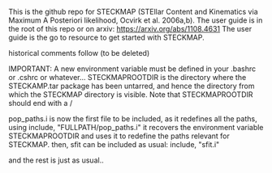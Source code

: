 This is the github repo for STECKMAP (STEllar Content and Kinematics via Maximum A Posteriori likelihood, Ocvirk et al. 2006a,b).
The user guide is in the root of this repo or on arxiv:
https://arxiv.org/abs/1108.4631
The user guide is the go to resource to get started with STECKMAP.

historical comments follow (to be deleted)

IMPORTANT:
A new environment variable must be defined in your .bashrc or .cshrc or whatever...
STECKMAPROOTDIR 
is the directory where the STECKAMP.tar package has been untarred, and hence the 
directory from which the STECKMAP directory is visible.
Note that STECKMAPROOTDIR should end with a /

pop_paths.i is now the first file to be included, as it redefines all the paths, using
include, "FULLPATH/pop_paths.i"
it recovers the environment variable STECKMAPROOTDIR and uses it to redefine the paths 
relevant for STECKMAP.
then, sfit can be included as usual:
include, "sfit.i"

and the rest is just as usual..

